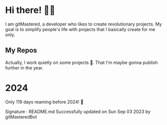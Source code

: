 
# Hi there! 🙋‍♂️
I am gitMastered, a developer who likes to create revolutionary projects.
My goal is to simplify people's life with projects that I basically create for me only.

## My Repos
Actually, I work quietly on some projects 👀. That I'm maybe gonna publish further in the year.

# 2024
Only 119 days reaming before 2024! 🙌

Signature : README.md Successfully updated on Sun Sep 03 2023 by gitMasteredBot

